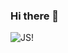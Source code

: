 ### Hi there 👋

![JS!](https://www.google.com/url?sa=i&url=https%3A%2F%2Fvecta.io%2Fsymbols%2Ftag%2Fjavascript&psig=AOvVaw1uyr4i3Adzc1jh4WJHfaUn&ust=1682457063746000&source=images&cd=vfe&ved=0CBEQjRxqFwoTCMDS-o63w_4CFQAAAAAdAAAAABAE)
